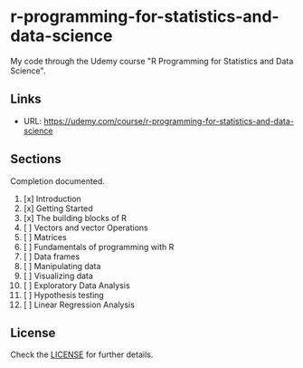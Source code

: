 # r-programming-for-statistics-and-data-science

My code through the Udemy course "R Programming for Statistics and Data Science".

## Links

- URL: <https://udemy.com/course/r-programming-for-statistics-and-data-science>


## Sections

Completion documented.

1. [x] Introduction
2. [x] Getting Started
3. [x] The building blocks of R
4. [ ] Vectors and vector Operations
5. [ ] Matrices
6. [ ] Fundamentals of programming with R
7. [ ] Data frames
8. [ ] Manipulating data
9. [ ] Visualizing data
10. [ ] Exploratory Data Analysis
11. [ ] Hypothesis testing
12. [ ] Linear Regression Analysis

## License

Check the [LICENSE](LICENSE) for further details.
